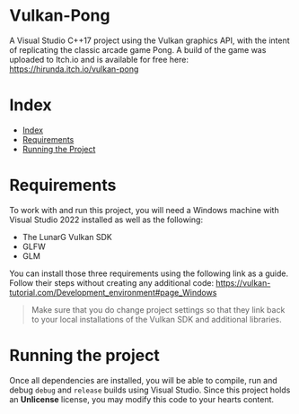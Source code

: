 # Vulkan-Pong
A Visual Studio C++17 project using the Vulkan graphics API, with the intent of replicating the classic arcade game Pong. A build of the game was uploaded to Itch.io and is available for free here: 
<https://hirunda.itch.io/vulkan-pong>

# Index

- [Index](#index)
- [Requirements](#requirements)
- [Running the Project](#running-the-project)

# Requirements

To work with and run this project, you will need a Windows machine with Visual Studio 2022 installed as well as the following:

- The LunarG Vulkan SDK
- GLFW
- GLM

You can install those three requirements using the following link as a guide. Follow their steps without creating any additional code: <https://vulkan-tutorial.com/Development_environment#page_Windows>

> Make sure that you do change project settings so that they link back to your local installations of the Vulkan SDK and additional libraries. 

# Running the project

Once all dependencies are installed, you will be able to compile, run and debug `debug` and `release` builds using Visual Studio. Since this project holds an **Unlicense** license, you may modify this code to your hearts content.
